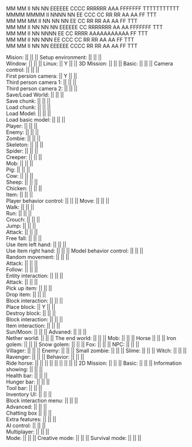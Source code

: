 MM      MM  II  NN     NN  EEEEEE          CCCC     RRRRRR          AAA        FFFFFFF  TTTTTTTTTTT 
MMMM  MMMM  II  NNNN   NN  EE            CCC   CC   RR   RR        AA AA       FF           TTT  
MM  MM  MM  II  NN NN  NN  EE           CC          RR    RR      AA   AA      FF           TTT  
MM      MM  II  NN  NN NN  EEEEEE       CC          RRRRRRR      AA     AA     FFFFFFF      TTT      
MM      MM  II  NN   NNNN  EE           CC          RRRR        AAAAAAAAAAA    FF           TTT  
MM      MM  II  NN    NNN  EE            CCC   CC   RR  RR     AA         AA   FF           TTT  
MM      MM  II  NN     NN  EEEEEE          CCCC     RR   RR   AA           AA  FF           TTT  


Mision:                                     ||      ||                    || 
Setup environment:                          ||      ||                    ||        
    Window:                                 ||      ||                    ||
    Linux:                                  ||  Y   ||                    ||
3D Mission:                                 ||      ||                    ||
    Basic:                                  ||      ||                    ||
        Camera control:                     ||      ||                    ||            
            First persion camera:           ||  Y   ||                    ||                        
            Third person camera 1:          ||      ||                    ||                        
            Third person camera 2:          ||      ||                    ||                        
        Save/Load World:                    ||      ||                    ||                
            Save chunk:                     ||      ||                    ||            
            Load chunk:                     ||      ||                    ||            
        Load Model:                         ||      ||                    ||        
            Load basic model:               ||      ||                    ||                    
                Player:                     ||      ||                    ||            
                Enemy:                      ||      ||                    ||            
                   Zombie:                  ||      ||                    ||                
                   Skeleton:                ||      ||                    ||                    
                   Spider:                  ||      ||                    ||                
                   Creeper:                 ||      ||                    ||                
                Mob:                        ||      ||                    ||            
                   Pig:                     ||      ||                    ||            
                   Cow:                     ||      ||                    ||            
                   Sheep:                   ||      ||                    ||                
                   Chicken:                 ||      ||                    ||                
                Item:                       ||      ||                    ||            
            Player behavior control:        ||      ||                    ||
                Move:                       ||      ||                    ||            
                    Walk:                   ||      ||                    ||                
                    Run:                    ||      ||                    ||                
                    Crouch:                 ||      ||                    ||                
                Jump:                       ||      ||                    ||            
                Attack:                     ||      ||                    ||            
                Free fall:                  ||      ||                    ||                
                Use item left hand:         ||      ||                    ||                        
                Use item right hand:        ||      ||                    ||
            Model behavior control:         ||      ||                    ||                        
                Random movement:            ||      ||                    ||                        
                Attack:                     ||      ||                    ||            
                Follow:                     ||      ||                    ||            
        Entity interaction:                 ||      ||                    ||                
            Attack:                         ||      ||                    ||        
            Pick up item:                   ||      ||                    ||                
            Drop item:                      ||      ||                    ||            
        Block interaction:                  ||      ||                    ||                
            Place block:                    ||  Y   ||                    ||                
            Destroy block:                  ||      ||                    ||                
            Block interaction:              ||      ||                    ||                    
        Item interaction:                   ||      ||                    ||                
        Sun/Moon:                           ||      ||                    ||
    Advaned:                                ||      ||                    ||    
        Nether world:                       ||      ||                    ||
        The end world:                      ||      ||                    ||
        Mob:                                ||      ||                    ||
            Horse                           ||      ||                    ||
            Iron golem:                     ||      ||                    ||
            Snow golem:                     ||      ||                    ||
            Fox:                            ||      ||                    ||
        NPC:                                ||      ||                    ||    
            Villager:                       ||      ||                    ||
        Enemy:                              ||      ||                    ||
            Small zombie:                   ||      ||                    ||
            Slime:                          ||      ||                    ||
            Witch:                          ||      ||                    ||
            Ravenger:                       ||      ||                    ||
        Behavior:                           ||      ||                    ||    
            Ride horse:                     ||      ||                    ||
                                            ||      ||                    ||
                                            ||      ||                    ||
2D Mission:                                 ||      ||                    ||
    Basic:                                  ||      ||                    ||
        Information showing:                ||      ||                    ||                    
        Health bar:                         ||      ||                    ||        
        Hunger bar:                         ||      ||                    ||        
        Tool bar:                           ||      ||                    ||        
        Inventory UI:                       ||      ||                    ||            
        Block interaction menu:             ||      ||                    ||                    
    Advanced:                               ||      ||                    ||    
        Chatting box                        ||      ||                    ||            
Extra features:                             ||      ||                    ||    
    AI control:                             ||      ||                    ||    
    Multiplayer:                            ||      ||                    ||        
    Mode:                                   ||      ||                    ||
        Creative mode:                      ||      ||                    ||
        Survival mode:                      ||      ||                    ||
    
                                